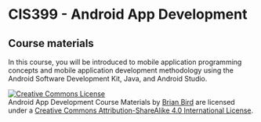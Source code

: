 # CIS399 - Android App Development

## Course materials

In this course, you will be introduced to mobile application programming concepts and mobile application development methodology using the Android Software Development Kit, Java, and Android Studio.

<a rel="license" href="http://creativecommons.org/licenses/by-sa/4.0/"><img alt="Creative Commons License" style="border-width:0" src="https://i.creativecommons.org/l/by-sa/4.0/88x31.png" /></a><br /><span xmlns:dct="http://purl.org/dc/terms/" property="dct:title">Android App Development Course Materials</span> by <a xmlns:cc="http://creativecommons.org/ns#" href="https://birdsbits.blog" property="cc:attributionName" rel="cc:attributionURL">Brian Bird</a> are licensed under a <a rel="license" href="http://creativecommons.org/licenses/by-sa/4.0/">Creative Commons Attribution-ShareAlike 4.0 International License</a>.
